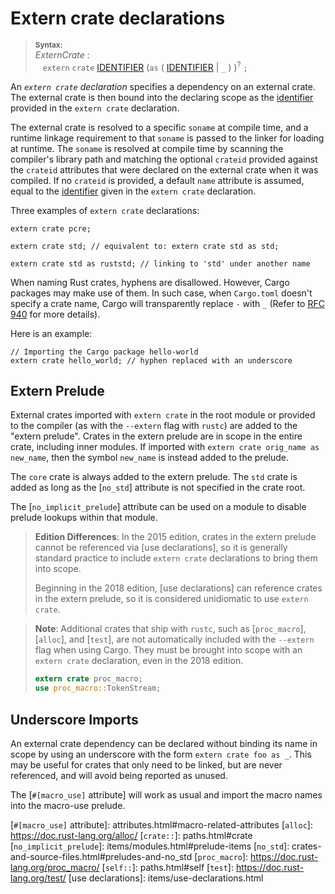 # Extern crate declarations

> **<sup>Syntax:<sup>**\
> _ExternCrate_ :\
> &nbsp;&nbsp; `extern` `crate` [IDENTIFIER]&nbsp;(`as` ( [IDENTIFIER] | `_` ) )<sup>?</sup> `;`

An _`extern crate` declaration_ specifies a dependency on an external crate.
The external crate is then bound into the declaring scope as the [identifier]
provided in the `extern crate` declaration.

The external crate is resolved to a specific `soname` at compile time, and a
runtime linkage requirement to that `soname` is passed to the linker for
loading at runtime. The `soname` is resolved at compile time by scanning the
compiler's library path and matching the optional `crateid` provided against
the `crateid` attributes that were declared on the external crate when it was
compiled. If no `crateid` is provided, a default `name` attribute is assumed,
equal to the [identifier] given in the `extern crate` declaration.

Three examples of `extern crate` declarations:

```rust,ignore
extern crate pcre;

extern crate std; // equivalent to: extern crate std as std;

extern crate std as ruststd; // linking to 'std' under another name
```

When naming Rust crates, hyphens are disallowed. However, Cargo packages may
make use of them. In such case, when `Cargo.toml` doesn't specify a crate name,
Cargo will transparently replace `-` with `_` (Refer to [RFC 940] for more
details).

Here is an example:

```rust,ignore
// Importing the Cargo package hello-world
extern crate hello_world; // hyphen replaced with an underscore
```

## Extern Prelude

External crates imported with `extern crate` in the root module or provided to
the compiler (as with the `--extern` flag with `rustc`) are added to the
"extern prelude". Crates in the extern prelude are in scope in the entire
crate, including inner modules. If imported with `extern crate orig_name as
new_name`, then the symbol `new_name` is instead added to the prelude.

The `core` crate is always added to the extern prelude. The `std` crate
is added as long as the [`no_std`] attribute is not specified in the crate root.

The [`no_implicit_prelude`] attribute can be used on a module to disable
prelude lookups within that module.

> **Edition Differences**: In the 2015 edition, crates in the extern prelude
> cannot be referenced via [use declarations], so it is generally standard
> practice to include `extern crate` declarations to bring them into scope.
>
> Beginning in the 2018 edition, [use declarations] can reference crates in
> the extern prelude, so it is considered unidiomatic to use `extern crate`.

> **Note**: Additional crates that ship with `rustc`, such as [`proc_macro`],
> [`alloc`], and [`test`], are not automatically included with the `--extern`
> flag when using Cargo. They must be brought into scope with an `extern
> crate` declaration, even in the 2018 edition.
>
> ```rust
> extern crate proc_macro;
> use proc_macro::TokenStream;
> ```

<!--
The proc_macro/alloc/test limitation may be lifted if the `--extern`
flag is stabilized and used. See tracking issue
https://github.com/rust-lang/rust/issues/57288 and the unstable
`--extern` flag added in https://github.com/rust-lang/rust/pull/54116.
-->

## Underscore Imports

An external crate dependency can be declared without binding its name in scope
by using an underscore with the form `extern crate foo as _`. This may be
useful for crates that only need to be linked, but are never referenced, and
will avoid being reported as unused.

The [`#[macro_use]` attribute] will work as usual and import the macro names
into the macro-use prelude.

[IDENTIFIER]: identifiers.html
[RFC 940]: https://github.com/rust-lang/rfcs/blob/master/text/0940-hyphens-considered-harmful.md
[`#[macro_use]` attribute]: attributes.html#macro-related-attributes
[`alloc`]: https://doc.rust-lang.org/alloc/
[`crate::`]: paths.html#crate
[`no_implicit_prelude`]: items/modules.html#prelude-items
[`no_std`]: crates-and-source-files.html#preludes-and-no_std
[`proc_macro`]: https://doc.rust-lang.org/proc_macro/
[`self::`]: paths.html#self
[`test`]: https://doc.rust-lang.org/test/
[use declarations]: items/use-declarations.html
